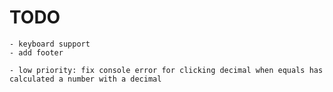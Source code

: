 # TODO

    - keyboard support
    - add footer

    - low priority: fix console error for clicking decimal when equals has calculated a number with a decimal

